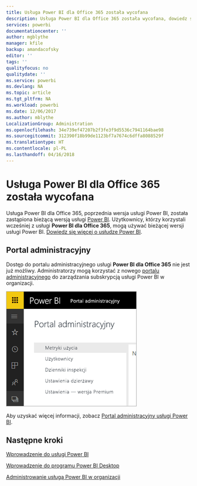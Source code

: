 ```yaml
---
title: Usługa Power BI dla Office 365 została wycofana
description: Usługa Power BI dla Office 365 została wycofana, dowiedz się, jak korzystać z aktualnej wersji usługi Power BI oraz administrować nią.
services: powerbi
documentationcenter: ''
author: mgblythe
manager: kfile
backup: amandacofsky
editor: ''
tags: ''
qualityfocus: no
qualitydate: ''
ms.service: powerbi
ms.devlang: NA
ms.topic: article
ms.tgt_pltfrm: NA
ms.workload: powerbi
ms.date: 12/06/2017
ms.author: mblythe
LocalizationGroup: Administration
ms.openlocfilehash: 34e739ef47207b2f3fe3f9d5536c7941164bae98
ms.sourcegitcommit: 312390f18b99de1123bf7a7674c6dffa8088529f
ms.translationtype: HT
ms.contentlocale: pl-PL
ms.lasthandoff: 04/16/2018
---
```

# <a name="power-bi-for-office-365-is-retired"></a>Usługa Power BI dla Office 365 została wycofana
Usługa Power BI dla Office 365, poprzednia wersja usługi Power BI, została zastąpiona bieżącą wersją usługi [Power BI](https://powerbi.microsoft.com). Użytkownicy, którzy korzystali wcześniej z usługi **Power BI dla Office 365**, mogą używać bieżącej wersji usługi Power BI. [Dowiedz się więcej o usłudze Power BI](service-get-started.md).

## <a name="the-admin-portal"></a>Portal administracyjny
Dostęp do portalu administracyjnego usługi **Power BI dla Office 365** nie jest już możliwy. Administratorzy mogą korzystać z nowego [portalu administracyjnego](https://app.powerbi.com/admin-portal) do zarządzania subskrypcją usługi Power BI w organizacji.

![](media/service-admin-o365portal-retired/powerbi-admin-landing-page.png)

Aby uzyskać więcej informacji, zobacz [Portal administracyjny usługi Power BI](service-admin-portal.md).

## <a name="next-steps"></a>Następne kroki
[Wprowadzenie do usługi Power BI](service-get-started.md)

[Wprowadzenie do programu Power BI Desktop](desktop-getting-started.md)

[Administrowanie usługą Power BI w organizacji](service-admin-administering-power-bi-in-your-organization.md)